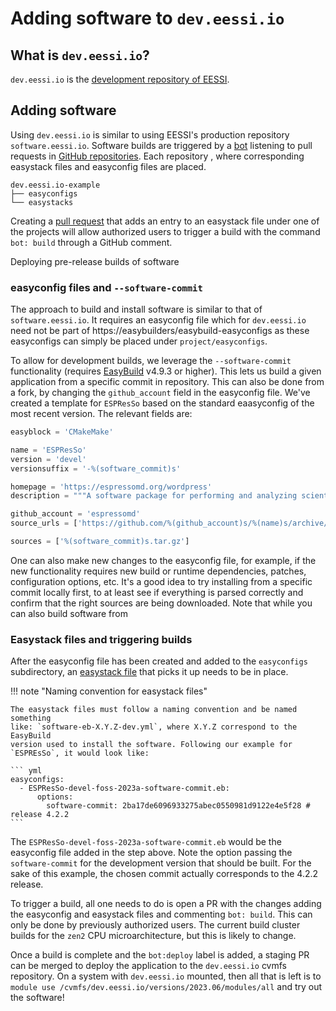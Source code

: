 # Adding software to `dev.eessi.io`

## What is `dev.eessi.io`?

`dev.eessi.io` is the [development repository of EESSI](repositories/dev.eessi.io.md).

## Adding software

Using `dev.eessi.io` is similar to using EESSI's production repository `software.eessi.io`. Software builds are triggered by a [bot](https://www.eessi.io/docs/bot/) listening to pull requests in [GitHub repositories](https://github.com/search?q=org%3AEESSI+dev.eessi.io&type=repositories). Each repository , where corresponding easystack files and easyconfig files are placed.

```
dev.eessi.io-example
├── easyconfigs
└── easystacks
```

Creating a [pull request](https://docs.github.com/en/pull-requests/collaborating-with-pull-requests/proposing-changes-to-your-work-with-pull-requests/creating-a-pull-request) that adds an entry to an easystack file under one of the projects will allow authorized users to trigger 
a build with the command `bot: build` through a GitHub comment.

Deploying pre-release builds of software

### easyconfig files and `--software-commit`
The approach to build and install software is similar to that of `software.eessi.io`. 
It requires an easyconfig file which for `dev.eessi.io` need not be part of https://easybuilders/easybuild-easyconfigs 
as these easyconfigs can simply be placed under `project/easyconfigs`.

To allow for development builds, we leverage the `--software-commit` functionality (requires [EasyBuild](https://easybuild.io/) v4.9.3 or higher). This lets us build a given application from
a specific commit in repository. This can also be done from a fork, by changing the `github_account` field in the easyconfig file. 
We've created a template for `ESPResSo` based on the standard eaasyconfig of the most recent version. The relevant fields are:

``` python
easyblock = 'CMakeMake'

name = 'ESPResSo'
version = 'devel'
versionsuffix = '-%(software_commit)s'

homepage = 'https://espressomd.org/wordpress'
description = """A software package for performing and analyzing scientific Molecular Dynamics simulations."""

github_account = 'espressomd'
source_urls = ['https://github.com/%(github_account)s/%(name)s/archive/']

sources = ['%(software_commit)s.tar.gz']
```

One can also make new changes to the easyconfig file, for example, if the new functionality requires new build or 
runtime dependencies, patches, configuration options, etc. It's a good idea to try installing from a specific commit locally first,
to at least see if everything is parsed correctly and confirm that the right sources are being downloaded. Note that while you can 
also build software from 


### Easystack files and triggering builds

After the easyconfig file has been created and added to the `easyconfigs` subdirectory, an [easystack file](https://docs.easybuild.io/easystack-files) that picks it up
needs to be in place. 

!!! note "Naming convention for easystack files"

    The easystack files must follow a naming convention and be named something
    like: `software-eb-X.Y.Z-dev.yml`, where X.Y.Z correspond to the EasyBuild
    version used to install the software. Following our example for 
    `ESPREsSo`, it would look like: 
    
    ``` yml
    easyconfigs:
      - ESPResSo-devel-foss-2023a-software-commit.eb:
          options:
            software-commit: 2ba17de6096933275abec0550981d9122e4e5f28 # release 4.2.2
    ```

The `ESPResSo-devel-foss-2023a-software-commit.eb` would be the easyconfig file added in the step above. 
Note the option passing the `software-commit` for the development version that should be built. 
For the sake of this example, the chosen commit actually corresponds to the 4.2.2 release.

To trigger a build, all one needs to do is open a PR with the changes adding the easyconfig and easystack 
files and commenting `bot: build`. This can only be done by previously authorized users. 
The current build cluster builds for the `zen2` CPU microarchitecture, but this is likely to change.

Once a build is complete and the `bot:deploy` label is added, a staging PR can be merged to deploy the
application to the `dev.eessi.io` cvmfs repository. On a system with `dev.eessi.io` mounted, then all
that is left is to `module use /cvmfs/dev.eessi.io/versions/2023.06/modules/all` and try out the software!

